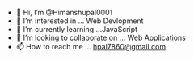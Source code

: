 - 👋 Hi, I’m @Himanshupal0001
- 👀 I’m interested in ... Web Devlopment
- 🌱 I’m currently learning ...JavaScript
- 💞️ I’m looking to collaborate on ... Web Applications
- 📫 How to reach me ... hpal7860@gmail.com

<!---
Himanshupal0001/Himanshupal0001 is a ✨ special ✨ repository because its `README.md` (this file) appears on your GitHub profile.
You can click the Preview link to take a look at your changes.
--->
